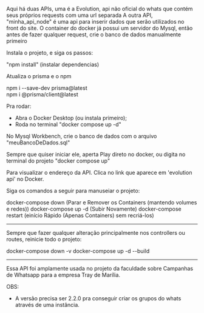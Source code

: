 Aqui há duas APIs, uma é a Evolution, api não oficial do whats que contém seus próprios requests com uma url separada
A outra API, "minha_api_node" é uma api para inserir dados que serão utilizados no front do site.
O container do docker já possui um servidor do Mysql, então antes de fazer qualquer request, crie o banco de dados manualmente primeiro

Instala o projeto, e siga os passos:

"npm install" (instalar dependencias)

Atualiza o prisma e o npm

npm i --save-dev prisma@latest                     
npm i @prisma/client@latest

Pra rodar:
- Abra o Docker Desktop (ou instala primeiro);
- Roda no terminal "docker compose up -d"

No Mysql Workbench, crie o banco de dados com o arquivo "meuBancoDeDados.sql"

Sempre que quiser iniciar ele, aperta Play direto no docker, ou digita no terminal do projeto "docker compose up"

Para visualizar o endereço da API. Clica no link que aparece em 'evolution api' no Docker.

Siga os comandos a seguir para manuseiar o projeto:

docker-compose down (Parar e Remover os Containers (mantendo volumes e redes))
docker-compose up -d (Subir Novamente)
docker-compose restart (einício Rápido (Apenas Containers) sem recriá-los)

---------

Sempre que fazer qualquer alteração principalmente nos controllers ou routes, reinicie todo o projeto:

docker-compose down -v
docker-compose up -d --build

-------

Essa API foi amplamente usada no projeto da faculdade sobre Campanhas de Whatsapp para a empresa Tray de Marília.

OBS:
- A versão precisa ser 2.2.0 pra conseguir criar os grupos do whats através de uma instância.